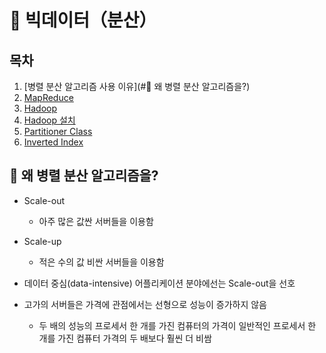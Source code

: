 # :pencil: 빅데이터（분산）

## 목차

1. [병렬 분산 알고리즘 사용 이유](#:floppy_disk: 왜 병렬 분산 알고리즘을?)
2. [MapReduce](MapReduce.md)
3. [Hadoop](Hadoop.md)
4. [Hadoop 설치](Hadoop_Install.md)
5. [Partitioner Class](Partitioner_Class.md)
6. [Inverted Index](Inverted_Index.md)



## :floppy_disk: 왜 병렬 분산 알고리즘을?

- Scale-out
  - 아주 많은 값싼 서버들을 이용함
- Scale-up
  - 적은 수의 값 비싼 서버들을 이용함

- 데이터 중심(data-intensive) 어플리케이션 분야에선는 Scale-out을 선호
- 고가의 서버들은 가격에 관점에서는 선형으로 성능이 증가하지 않음
  - 두 배의 성능의 프로세서 한 개를 가진 컴퓨터의 가격이 일반적인 프로세서 한 개를 가진 컴퓨터 가격의 두 배보다 훨씬 더 비쌈

